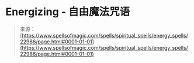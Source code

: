 <!--yml

category: 未分类

date: 2024-06-12 19:07:46

-->

# Energizing - 自由魔法咒语

> 来源：[https://www.spellsofmagic.com/spells/spiritual_spells/energy_spells/22986/page.html#0001-01-01](https://www.spellsofmagic.com/spells/spiritual_spells/energy_spells/22986/page.html#0001-01-01)
